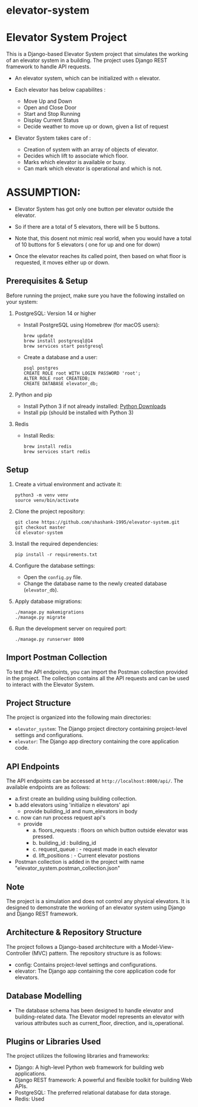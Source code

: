# elevator-system

# Elevator System Project

This is a Django-based Elevator System project that simulates the working of an elevator system in a building. The project uses Django REST framework to handle API requests.

- An elevator system, which can be initialized with `n` elevator.
- Each elevator has below capabilites :
    -  Move Up and Down
    -  Open and Close Door
    -  Start and Stop Running
    -  Display Current Status
    -  Decide weather to move up or down, given a list of request


- Elevator System takes care of :

  -   Creation of system with an array of objects of elevator.
  -   Decides which lift to associate which floor.
  -   Marks which elevator is available or busy.
  -   Can mark which elevator is operational and which is not.


# ASSUMPTION:

- Elevator System has got only one button  per elevator outside the elevator.

- So if there are a total of 5 elevators, there will be 5 buttons.

- Note that, this dosent not mimic real world, when you would have a total of 10 buttons for 5 elevators ( one for up and one for down)

- Once the elevator reaches its called point, then based on what floor is requested, it moves either up or down.

## Prerequisites & Setup

Before running the project, make sure you have the following installed on your system:

1. PostgreSQL: Version 14 or higher
   - Install PostgreSQL using Homebrew (for macOS users):
     ```
     brew update
     brew install postgresql@14
     brew services start postgresql
     ```
   - Create a database and a user:
     ```
     psql postgres
     CREATE ROLE root WITH LOGIN PASSWORD 'root';
     ALTER ROLE root CREATEDB;
     CREATE DATABASE elevator_db;
     ```

2. Python and pip
   - Install Python 3 if not already installed: [Python Downloads](https://www.python.org/downloads/)
   - Install pip (should be installed with Python 3)

3. Redis
   - Install Redis:
     ```
     brew install redis
     brew services start redis
     ```

## Setup

1. Create a virtual environment and activate it:
     ```
     python3 -m venv venv
     source venv/bin/activate
     ```

2. Clone the project repository:
     ```
     git clone https://github.com/shashank-1995/elevator-system.git
     git checkout master
     cd elevator-system
     ```


3. Install the required dependencies:
     ```
     pip install -r requirements.txt
     ```


4. Configure the database settings:
    - Open the `config.py` file.
    - Change the database name to the newly created database (`elevator_db`).

5. Apply database migrations:
     ```
     ./manage.py makemigrations
     ./manage.py migrate
     ```

6. Run the development server on required port:
     ```
     ./manage.py runserver 8000
     ```

## Import Postman Collection

To test the API endpoints, you can import the Postman collection provided in the project. The collection contains all the API requests and can be used to interact with the Elevator System.

## Project Structure

The project is organized into the following main directories:

- `elevator_system`: The Django project directory containing project-level settings and configurations.
- `elevator`: The Django app directory containing the core application code.

## API Endpoints

The API endpoints can be accessed at `http://localhost:8000/api/`. The available endpoints are as follows:
- a.first create an building using building collection.
- b.add elevators using 'initialize n elevators' api
    - provide building_id and num_elevators in body
- c. now can run process request api's
    - provide
       - a. floors_requests : floors on which button outside elevator was pressed.
       - b. building_id : building_id
       - c. request_queue : -  request made in each elevator
       - d. lift_positions :  - Current elevator postions
- Postman collection is added in the project with name "elevator_system.postman_collection.json"
## Note

The project is a simulation and does not control any physical elevators. It is designed to demonstrate the working of an elevator system using Django and Django REST framework.



## Architecture & Repository Structure
The project follows a Django-based architecture with a Model-View-Controller (MVC) pattern. The repository structure is as follows:

- config: Contains project-level settings and configurations.
- elevator: The Django app containing the core application code for elevators.

## Database Modelling
- The database schema has been designed to handle elevator and building-related data. The Elevator model represents an elevator with various attributes such as current_floor, direction, and is_operational.

## Plugins or Libraries Used
The project utilizes the following libraries and frameworks:

- Django: A high-level Python web framework for building web applications.
- Django REST framework: A powerful and flexible toolkit for building Web APIs.
- PostgreSQL: The preferred relational database for data storage.
- Redis: Used
